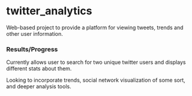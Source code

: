 # twitter_analytics
Web-based project to provide a platform for viewing tweets, trends and other user information.

### Results/Progress
Currently allows user to search for two unique twitter users and displays different stats about them. 

Looking to incorporate trends, social network visualization of some sort, and deeper analysis tools.
